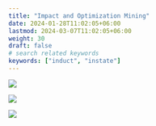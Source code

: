 ```yaml
---
title: "Impact and Optimization Mining"
date: 2024-01-28T11:02:05+06:00
lastmod: 2024-03-07T11:02:05+06:00
weight: 30
draft: false
# search related keywords
keywords: ["induct", "instate"]
---
```

<div style='text-align: justify;'>

![](https://storage.googleapis.com/ktern-public-files/product-documentation/Digital%20Maps/92_impact_and_optimization_mining_custom_objects_assessment_digital_maps.png)

![](https://storage.googleapis.com/ktern-public-files/product-documentation/Digital%20Maps/93_drilled_down_view_impact_and_optimization_mining_custom_objects_assessment_digital_maps.png)
 
![](https://storage.googleapis.com/ktern-public-files/product-documentation/Digital%20Maps/94_drilled_down_view_impact_and_optimization_mining_custom_objects_assessment_digital_maps.png)

</div>